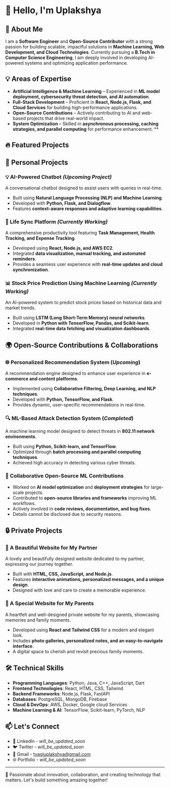# 👋 Hello, I'm Uplakshya

## 🚀 About Me
I am a **Software Engineer** and **Open-Source Contributor** with a strong passion for building scalable, impactful solutions in **Machine Learning, Web Development, and Cloud Technologies**. Currently pursuing a **B.Tech in Computer Science Engineering**, I am deeply involved in developing AI-powered systems and optimizing application performance.

## 💡 Areas of Expertise
- **Artificial Intelligence & Machine Learning** – Experienced in **ML model deployment, cybersecurity threat detection, and AI automation**.
- **Full-Stack Development** – Proficient in **React, Node.js, Flask, and Cloud Services** for building high-performance applications.
- **Open-Source Contributions** – Actively contributing to AI and web-based projects that drive real-world impact.
- **System Optimization** – Skilled in **asynchronous processing, caching strategies, and parallel computing** for performance enhancement.
**
## 🔥 **Featured Projects**

## 🔖 Personal Projects

### 💡 AI-Powered Chatbot  _(Upcoming Project)_
A conversational chatbot designed to assist users with queries in real-time.
- Built using **Natural Language Processing (NLP) and Machine Learning**.
- Developed with **Python, Flask, and Dialogflow**.
- Features **context-aware responses and adaptive learning capabilities**.

### 🚀 Life Sync Platform _(Currently Working)_
A comprehensive productivity tool featuring **Task Management, Health Tracking, and Expense Tracking**.
- Developed using **React, Node.js, and AWS EC2**.
- Integrated **data visualization, manual tracking, and automated reminders**.
- Provides a seamless user experience with **real-time updates and cloud synchronization**.

### 📊 Stock Price Prediction Using Machine Learning _(Currently Working)_
An AI-powered system to predict stock prices based on historical data and market trends.
- Built using **LSTM (Long Short-Term Memory) neural networks**.
- Developed in **Python with TensorFlow, Pandas, and Scikit-learn**.
- Integrated **real-time data fetching and visualization dashboards**.

## 🌍 Open-Source Contributions & Collaborations

### 🌐 Personalized Recommendation System (_Upcoming_)
A recommendation engine designed to enhance user experience in **e-commerce and content platforms**.
- Implemented using **Collaborative Filtering, Deep Learning, and NLP techniques**.
- Developed with **Python, TensorFlow, and Flask**.
- Provides dynamic, user-specific recommendations in real-time.
### 🔍 ML-Based Attack Detection System (_Completed_)
A machine learning model designed to detect threats in **802.11 network environments**.
- Built using **Python, Scikit-learn, and TensorFlow**.
- Optimized through **batch processing and parallel computing techniques**.
- Achieved high accuracy in detecting various cyber threats.

### 🤝 Collaborative Open-Source ML Contributions
- Worked on **AI model optimization** and **deployment strategies** for large-scale projects.
- Contributed to **open-source libraries and frameworks** improving ML workflows.
- Actively involved in **code reviews, documentation, and bug fixes**.
- Details cannot be disclosed due to security reasons.
  
## 🔒 Private Projects
### 💖 A Beautiful Website for My Partner
A lovely and beautifully designed website dedicated to my partner, expressing our journey together.
- Built with **HTML, CSS, JavaScript, and Node.js**.
- Features **interactive animations, personalized messages, and a unique design**.
- Designed with love and care to create a memorable experience.

### 🏡 A Special Website for My Parents
A heartfelt and well-designed private website for my parents, showcasing memories and family moments.
- Developed using **React and Tailwind CSS** for a modern and elegant look.
- Includes **photo galleries, personalized notes, and an easy-to-navigate interface**.
- A digital space to cherish and revisit precious family moments.

## 🛠️ Technical Skills
- **Programming Languages**: Python, Java, C++, JavaScript, Dart
- **Frontend Technologies**: React, HTML, CSS, Tailwind
- **Backend Frameworks**: Node.js, Flask, FastAPI
- **Databases**: PostgreSQL, MongoDB, Firebase
- **Cloud & DevOps**: AWS, Docker, Google cloud Services
- **Machine Learning & AI**: TensorFlow, Scikit-learn, PyTorch, NLP

## 📫 Let's Connect
- 🔗 LinkedIn - _will_be_updated_soon_
- 🐦 Twitter - _will_be_updated_soon_
- 📧 Gmail - tyagiuplakshya@gmail.com
- 🌐 Portfolio - _will_be_updated_soon_

---
🚀 Passionate about innovation, collaboration, and creating technology that matters. Let's build something amazing together!

